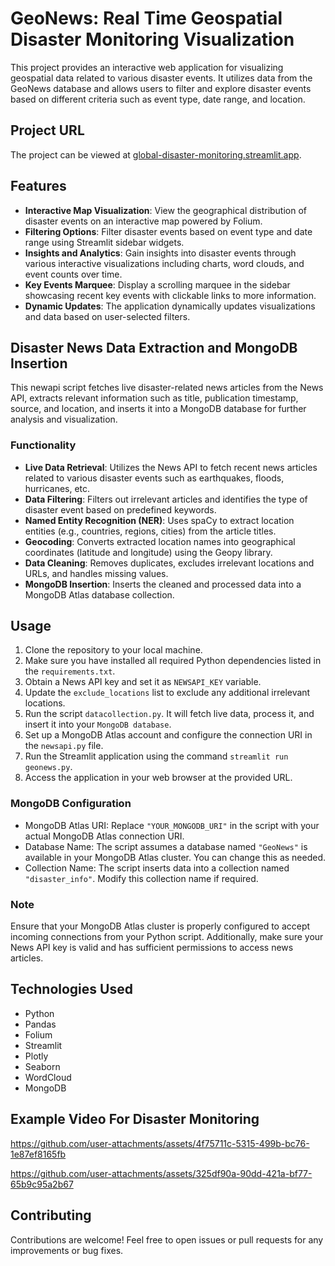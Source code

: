 
# GeoNews: Real Time Geospatial Disaster Monitoring Visualization

This project provides an interactive web application for visualizing geospatial data related to various disaster events. It utilizes data from the GeoNews database and allows users to filter and explore disaster events based on different criteria such as event type, date range, and location.


## Project URL

The project can be viewed at [global-disaster-monitoring.streamlit.app]([https://geonews.streamlit.app](https://global-disaster-monitoring.streamlit.app)).

## Features

- **Interactive Map Visualization**: View the geographical distribution of disaster events on an interactive map powered by Folium.
- **Filtering Options**: Filter disaster events based on event type and date range using Streamlit sidebar widgets.
- **Insights and Analytics**: Gain insights into disaster events through various interactive visualizations including charts, word clouds, and event counts over time.
- **Key Events Marquee**: Display a scrolling marquee in the sidebar showcasing recent key events with clickable links to more information.
- **Dynamic Updates**: The application dynamically updates visualizations and data based on user-selected filters.

## Disaster News Data Extraction and MongoDB Insertion

This newapi script fetches live disaster-related news articles from the News API, extracts relevant information such as title, publication timestamp, source, and location, and inserts it into a MongoDB database for further analysis and visualization.

### Functionality

- **Live Data Retrieval**: Utilizes the News API to fetch recent news articles related to various disaster events such as earthquakes, floods, hurricanes, etc.
- **Data Filtering**: Filters out irrelevant articles and identifies the type of disaster event based on predefined keywords.
- **Named Entity Recognition (NER)**: Uses spaCy to extract location entities (e.g., countries, regions, cities) from the article titles.
- **Geocoding**: Converts extracted location names into geographical coordinates (latitude and longitude) using the Geopy library.
- **Data Cleaning**: Removes duplicates, excludes irrelevant locations and URLs, and handles missing values.
- **MongoDB Insertion**: Inserts the cleaned and processed data into a MongoDB Atlas database collection.

## Usage

1. Clone the repository to your local machine.
2. Make sure you have installed all required Python dependencies listed in the `requirements.txt`.
3. Obtain a News API key and set it as `NEWSAPI_KEY` variable.
4. Update the `exclude_locations` list to exclude any additional irrelevant locations.
5. Run the script `datacollection.py`. It will fetch live data, process it, and insert it into your `MongoDB database`.
6. Set up a MongoDB Atlas account and configure the connection URI in the `newsapi.py` file.
7. Run the Streamlit application using the command `streamlit run geonews.py`.
8. Access the application in your web browser at the provided URL.

### MongoDB Configuration

- MongoDB Atlas URI: Replace `"YOUR_MONGODB_URI"` in the script with your actual MongoDB Atlas connection URI.
- Database Name: The script assumes a database named `"GeoNews"` is available in your MongoDB Atlas cluster. You can change this as needed.
- Collection Name: The script inserts data into a collection named `"disaster_info"`. Modify this collection name if required.

### Note

Ensure that your MongoDB Atlas cluster is properly configured to accept incoming connections from your Python script. Additionally, make sure your News API key is valid and has sufficient permissions to access news articles.


## Technologies Used

- Python
- Pandas
- Folium
- Streamlit
- Plotly
- Seaborn
- WordCloud
- MongoDB

## Example Video For Disaster Monitoring

https://github.com/user-attachments/assets/4f75711c-5315-499b-bc76-1e87ef8165fb


https://github.com/user-attachments/assets/325df90a-90dd-421a-bf77-65b9c95a2b67






## Contributing

Contributions are welcome! Feel free to open issues or pull requests for any improvements or bug fixes.

